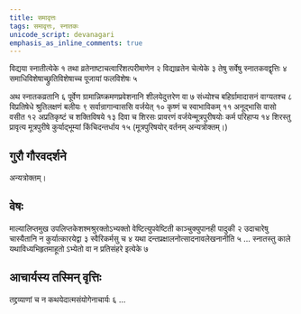 ```yaml
---
title: समावृत्तः
tags: समावृत्तः, स्नातकः
unicode_script: devanagari
emphasis_as_inline_comments: true
---
```


विद्यया स्नातीत्येके १ तथा व्रतेनाष्टाचत्वारिंशत्परीमाणेन २ विद्याव्रतेन चेत्येके ३ तेषु सर्वेषु स्नातकवद्वृत्तिः ४ समाधिविशेषाच्छ्रुतिविशेषाच्च पूजायां फलविशेषः ५

अथ स्नातकव्रतानि ६ पूर्वेण ग्रामान्निष्क्रमणप्रवेशनानि शीलयेदुत्तरेण वा ७ संध्योश्च बहिर्ग्रामादासनं वाग्यतश्च ८ विप्रतिषेधे श्रुतिलक्षणं बलीयः ९
सर्वान्रागान्वाससि वर्जयेत् १० कृष्णं च स्वाभाविकम् ११ अनूद्भासि वासो वसीत १२ अप्रतिकृष्टं च शक्तिविषये १३ दिवा च शिरसः प्रावरणं वर्जयेन्मूत्रपुरीषयोः कर्म परिहाप्य १४ शिरस्तु प्रावृत्य मूत्रपुरीषे कुर्याद्भूम्यां किंचिदन्तर्धाय १५
(मूत्रपुरिषयोर् वर्तनम् अन्यत्रोक्तम्।)

## गुरौ गौरवदर्शने
अन्यत्रोक्तम्।
## वेषः
माल्यालिप्तमुख उपलिप्तकेशश्मश्रुरक्तोऽभ्यक्तो वेष्टित्युपवेष्टिती काञ्चुक्युपानही पादुकी २ उदाचारेषु चास्यैतानि न कुर्यात्कारयेद्वा ३ स्वैरिकर्मसु च ४ 
 यथा दन्तप्रक्षालनोत्सादनावलेखनानीति ५ … स्नातस्तु काले यथाविध्यभिहृतमाहूतो ऽभ्येतो वा न प्रतिसंहरे इत्येके ७ 

## आचार्यस्य तस्मिन् वृत्तिः
तद्द्रव्याणां च न कथयेदात्मसंयोगेनाचार्यः ६ … 

